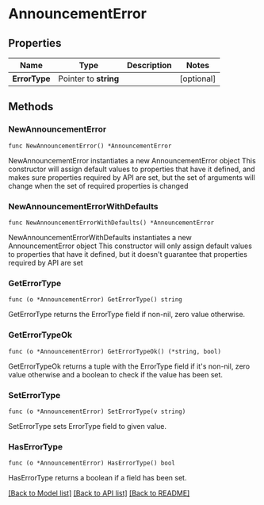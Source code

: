 # AnnouncementError

## Properties

Name | Type | Description | Notes
------------ | ------------- | ------------- | -------------
**ErrorType** | Pointer to **string** |  | [optional] 

## Methods

### NewAnnouncementError

`func NewAnnouncementError() *AnnouncementError`

NewAnnouncementError instantiates a new AnnouncementError object
This constructor will assign default values to properties that have it defined,
and makes sure properties required by API are set, but the set of arguments
will change when the set of required properties is changed

### NewAnnouncementErrorWithDefaults

`func NewAnnouncementErrorWithDefaults() *AnnouncementError`

NewAnnouncementErrorWithDefaults instantiates a new AnnouncementError object
This constructor will only assign default values to properties that have it defined,
but it doesn't guarantee that properties required by API are set

### GetErrorType

`func (o *AnnouncementError) GetErrorType() string`

GetErrorType returns the ErrorType field if non-nil, zero value otherwise.

### GetErrorTypeOk

`func (o *AnnouncementError) GetErrorTypeOk() (*string, bool)`

GetErrorTypeOk returns a tuple with the ErrorType field if it's non-nil, zero value otherwise
and a boolean to check if the value has been set.

### SetErrorType

`func (o *AnnouncementError) SetErrorType(v string)`

SetErrorType sets ErrorType field to given value.

### HasErrorType

`func (o *AnnouncementError) HasErrorType() bool`

HasErrorType returns a boolean if a field has been set.


[[Back to Model list]](../README.md#documentation-for-models) [[Back to API list]](../README.md#documentation-for-api-endpoints) [[Back to README]](../README.md)


